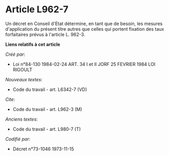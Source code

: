 # Article L962-7

Un décret en Conseil d'Etat détermine, en tant que de besoin, les mesures d'application du présent titre autres que celles
qui portent fixation des taux forfaitaires prévus à l'article L. 962-3.

**Liens relatifs à cet article**

_Créé par_:

  - Loi n°84-130 1984-02-24 ART. 34 I et II JORF 25 FEVRIER 1984 LOI RIGOULT

_Nouveaux textes_:

  - Code du travail - art. L6342-7 (VD)

_Cite_:

  - Code du travail - art. L962-3 (M)

_Anciens textes_:

  - Code du travail - art. L980-7 (T)

_Codifié par_:

  - Décret n°73-1046 1973-11-15
